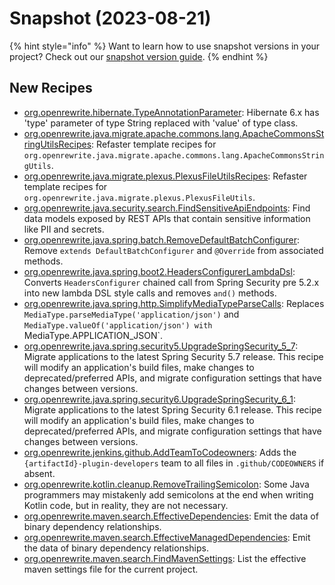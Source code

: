 # Snapshot (2023-08-21)

{% hint style="info" %}
Want to learn how to use snapshot versions in your project? Check out our [snapshot version guide](/reference/snapshot-instructions.md).
{% endhint %}

## New Recipes

* [org.openrewrite.hibernate.TypeAnnotationParameter](https://docs.openrewrite.org/reference/recipes/hibernate/typeannotationparameter): Hibernate 6.x has 'type' parameter of type String replaced with 'value' of type class. 
* [org.openrewrite.java.migrate.apache.commons.lang.ApacheCommonsStringUtilsRecipes](https://docs.openrewrite.org/reference/recipes/java/migrate/apache/commons/lang/apachecommonsstringutilsrecipes): Refaster template recipes for `org.openrewrite.java.migrate.apache.commons.lang.ApacheCommonsStringUtils`. 
* [org.openrewrite.java.migrate.plexus.PlexusFileUtilsRecipes](https://docs.openrewrite.org/reference/recipes/java/migrate/plexus/plexusfileutilsrecipes): Refaster template recipes for `org.openrewrite.java.migrate.plexus.PlexusFileUtils`. 
* [org.openrewrite.java.security.search.FindSensitiveApiEndpoints](https://docs.openrewrite.org/reference/recipes/java/security/search/findsensitiveapiendpoints): Find data models exposed by REST APIs that contain sensitive information like PII and secrets. 
* [org.openrewrite.java.spring.batch.RemoveDefaultBatchConfigurer](https://docs.openrewrite.org/reference/recipes/java/spring/batch/removedefaultbatchconfigurer): Remove `extends DefaultBatchConfigurer` and `@Override` from associated methods. 
* [org.openrewrite.java.spring.boot2.HeadersConfigurerLambdaDsl](https://docs.openrewrite.org/reference/recipes/java/spring/boot2/headersconfigurerlambdadsl): Converts `HeadersConfigurer` chained call from Spring Security pre 5.2.x into new lambda DSL style calls and removes `and()` methods. 
* [org.openrewrite.java.spring.http.SimplifyMediaTypeParseCalls](https://docs.openrewrite.org/reference/recipes/java/spring/http/simplifymediatypeparsecalls): Replaces `MediaType.parseMediaType('application/json')` and `MediaType.valueOf('application/json') with `MediaType.APPLICATION_JSON`. 
* [org.openrewrite.java.spring.security5.UpgradeSpringSecurity_5_7](https://docs.openrewrite.org/reference/recipes/java/spring/security5/upgradespringsecurity_5_7): Migrate applications to the latest Spring Security 5.7 release. This recipe will modify an application's build files, make changes to deprecated/preferred APIs, and migrate configuration settings that have changes between versions. 
* [org.openrewrite.java.spring.security6.UpgradeSpringSecurity_6_1](https://docs.openrewrite.org/reference/recipes/java/spring/security6/upgradespringsecurity_6_1): Migrate applications to the latest Spring Security 6.1 release. This recipe will modify an application's build files, make changes to deprecated/preferred APIs, and migrate configuration settings that have changes between versions. 
* [org.openrewrite.jenkins.github.AddTeamToCodeowners](https://docs.openrewrite.org/reference/recipes/jenkins/github/addteamtocodeowners): Adds the `{artifactId}-plugin-developers` team to all files in `.github/CODEOWNERS` if absent. 
* [org.openrewrite.kotlin.cleanup.RemoveTrailingSemicolon](https://docs.openrewrite.org/reference/recipes/kotlin/cleanup/removetrailingsemicolon): Some Java programmers may mistakenly add semicolons at the end when writing Kotlin code, but in reality, they are not necessary. 
* [org.openrewrite.maven.search.EffectiveDependencies](https://docs.openrewrite.org/reference/recipes/maven/search/effectivedependencies): Emit the data of binary dependency relationships. 
* [org.openrewrite.maven.search.EffectiveManagedDependencies](https://docs.openrewrite.org/reference/recipes/maven/search/effectivemanageddependencies): Emit the data of binary dependency relationships. 
* [org.openrewrite.maven.search.FindMavenSettings](https://docs.openrewrite.org/reference/recipes/maven/search/findmavensettings): List the effective maven settings file for the current project. 

